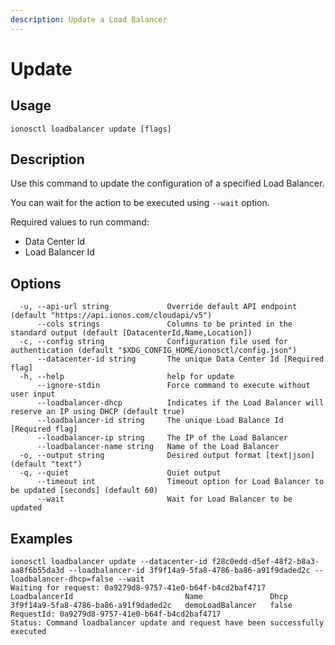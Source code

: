 ```yaml
---
description: Update a Load Balancer
---
```


# Update

## Usage

```text
ionosctl loadbalancer update [flags]
```

## Description

Use this command to update the configuration of a specified Load Balancer.

You can wait for the action to be executed using `--wait` option.

Required values to run command:

* Data Center Id
* Load Balancer Id

## Options

```text
  -u, --api-url string             Override default API endpoint (default "https://api.ionos.com/cloudapi/v5")
      --cols strings               Columns to be printed in the standard output (default [DatacenterId,Name,Location])
  -c, --config string              Configuration file used for authentication (default "$XDG_CONFIG_HOME/ionosctl/config.json")
      --datacenter-id string       The unique Data Center Id [Required flag]
  -h, --help                       help for update
      --ignore-stdin               Force command to execute without user input
      --loadbalancer-dhcp          Indicates if the Load Balancer will reserve an IP using DHCP (default true)
      --loadbalancer-id string     The unique Load Balance Id [Required flag]
      --loadbalancer-ip string     The IP of the Load Balancer
      --loadbalancer-name string   Name of the Load Balancer
  -o, --output string              Desired output format [text|json] (default "text")
  -q, --quiet                      Quiet output
      --timeout int                Timeout option for Load Balancer to be updated [seconds] (default 60)
      --wait                       Wait for Load Balancer to be updated
```

## Examples

```text
ionosctl loadbalancer update --datacenter-id f28c0edd-d5ef-48f2-b8a3-aa8f6b55da3d --loadbalancer-id 3f9f14a9-5fa8-4786-ba86-a91f9daded2c --loadbalancer-dhcp=false --wait
Waiting for request: 0a9279d8-9757-41e0-b64f-b4cd2baf4717
LoadbalancerId                         Name               Dhcp
3f9f14a9-5fa8-4786-ba86-a91f9daded2c   demoLoadBalancer   false
RequestId: 0a9279d8-9757-41e0-b64f-b4cd2baf4717
Status: Command loadbalancer update and request have been successfully executed
```

